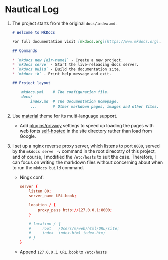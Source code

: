 # Nautical Log

1. The project starts from the original `docs/index.md`.

    ```markdown
    # Welcome to MkDocs

    For full documentation visit [mkdocs.org](https://www.mkdocs.org).

    ## Commands

    * `mkdocs new [dir-name]` - Create a new project.
    * `mkdocs serve` - Start the live-reloading docs server.
    * `mkdocs build` - Build the documentation site.
    * `mkdocs -h` - Print help message and exit.

    ## Project layout

        mkdocs.yml    # The configuration file.
        docs/
            index.md  # The documentation homepage.
            ...       # Other markdown pages, images and other files.

    ```

1. Use [material](https://squidfunk.github.io/mkdocs-material) theme for its multi-language support.

    - Add [plugins/privacy](https://squidfunk.github.io/mkdocs-material/plugins/privacy/) settings to speed up loading the pages with web fonts [self-hosted](https://squidfunk.github.io/mkdocs-material/setup/changing-the-fonts/) in the site directory rather than load from Google.

1. I set up a nginx reverse proxy server, which listens to port `8000`, served by the `mkdocs serve -v` command in the root direcotry of this project, and of course, I modified the `/etc/hosts` to suit the case. Therefore, I can focus on writing the markdown files without concerning about when to run the `mkdocs build` command.

    - Ningx conf:

        ```conf
        server {
            listen 80;
            server_name URL.book;

            location / {
                proxy_pass http://127.0.0.1:8000;
            }

            # location / {
            #     root   /Users/m/web/html/URL/site;
            #     index  index.html index.htm;
            # }
        }
        ```

    - Append `127.0.0.1 URL.book` to `/etc/hosts`
